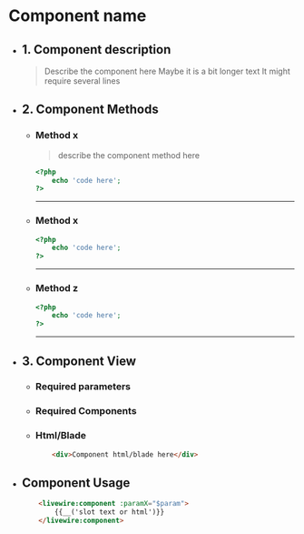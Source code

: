 # Component name

- ## 1. Component description
	> Describe the component here
	> Maybe it is a bit longer text
	> It might require several lines

- ##  2. Component Methods
	- ### Method x
		> describe the component method here
		```php 
		<?php 
			echo 'code here'; 
		?>
		```
		---
	- ### Method x
		```php 
		<?php 
			echo 'code here'; 
		?>
		```
		---
	- ### Method z
		```php 
		<?php 
			echo 'code here'; 
		?>
		```
		---
- ## 3. Component View
	- ### Required parameters
	- ### Required Components
	- ### Html/Blade
		```html
			<div>Component html/blade here</div>
		```
- ## Component Usage
	```html
		<livewire:component :paramX="$param">
			{{__('slot text or html')}}
		</livewire:component>
	```